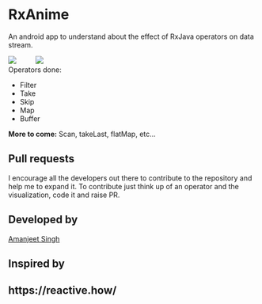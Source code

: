 # RxAnime
An android app to understand about the effect of RxJava operators on data stream. 

<img src = "https://user-images.githubusercontent.com/12881364/49330949-f69d6600-f5bb-11e8-8518-14b037d704d8.gif"/>&nbsp; &nbsp;&nbsp;&nbsp;&nbsp;&nbsp;&nbsp;&nbsp;&nbsp;<img src="https://user-images.githubusercontent.com/12881364/49701884-df8ff100-fc17-11e8-866d-e982ae9d3417.gif"/>
<br>
Operators done:
<UL>
<LI>Filter</LI>
<LI>Take</LI>
<LI>Skip</LI>
<LI>Map</LI>
<LI>Buffer</LI>
</UL>

<b>More to come:</b> Scan, takeLast, flatMap, etc...

<h2>Pull requests</h2>
I encourage all the developers out there to contribute to the repository and help me to expand it. To contribute just think up of an operator and the visualization, code it and raise PR.
<br>

<h2>Developed by</h2>
<a href="https://github.com/amanjeetsingh150">Amanjeet Singh</a>

<h2>Inspired by<h2>
https://reactive.how/
